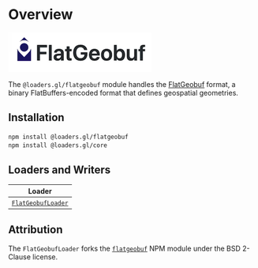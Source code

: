 # Overview

![flatgeobuf-logo](./images/flatgeobuf-logo.png)

The `@loaders.gl/flatgeobuf` module handles the [FlatGeobuf](http://flatgeobuf.org/) format, a binary FlatBuffers-encoded format that defines geospatial geometries.

## Installation

```bash
npm install @loaders.gl/flatgeobuf
npm install @loaders.gl/core
```

## Loaders and Writers

| Loader                                                                         |
| ------------------------------------------------------------------------------ |
| [`FlatGeobufLoader`](/docs/modules/flatgeobuf/api-reference/flatgeobuf-loader) |

## Attribution

The `FlatGeobufLoader` forks the [`flatgeobuf`](https://github.com/bjornharrtell/flatgeobuf) NPM module under the BSD 2-Clause license.
